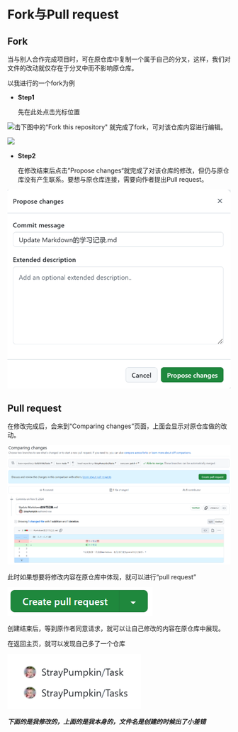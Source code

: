 # Fork与Pull request

## Fork

当与别人合作完成项目时，可在原仓库中复制一个属于自己的分叉，这样，我们对文件的改动就仅存在于分叉中而不影响原仓库。

以我进行的一个fork为例

+ **Step1**

  先在此处点击光标位置

![](https://raw.githubusercontent.com/StrayPumpkin/img/main/IMG_20241109_022158.jpg)击下图中的“Fork this repository" 就完成了fork，可对该仓库内容进行编辑。

![](D:\Photos\}5S7P11CP59S}9TLRU_FX~B.png)

+ **Step2**

  在修改结束后点击”Propose changes“就完成了对该仓库的修改，但仍与原仓库没有产生联系。要想与原仓库连接，需要向作者提出Pull request。

![](https://raw.githubusercontent.com/StrayPumpkin/img/main/.png)

## Pull request

在修改完成后，会来到“Comparing changes”页面，上面会显示对原仓库做的改动。

![](https://raw.githubusercontent.com/StrayPumpkin/img/main/a.png)

此时如果想要将修改内容在原仓库中体现，就可以进行“pull request”

![](https://raw.githubusercontent.com/StrayPumpkin/img/main/BY`{73GL@L2ZQKK5W98[B[I.png)

创建结束后，等到原作者同意请求，就可以让自己修改的内容在原仓库中展现。

在返回主页，就可以发现自己多了一个仓库

![](https://raw.githubusercontent.com/StrayPumpkin/img/main/SWD8ZZBA_QTH1CN]4Z_E1~I.png)

***下面的是我修改的，上面的是我本身的，文件名是创建的时候出了小差错***
